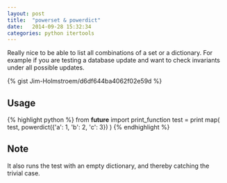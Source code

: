 ```yaml
---
layout: post
title:  "powerset & powerdict"
date:   2014-09-28 15:32:34
categories: python itertools
---
```


Really nice to be able to list all combinations of a set or a dictionary.
For example if you are testing a database update and want to check invariants
under all possible updates.

{% gist Jim-Holmstroem/d6df644ba4062f02e59d %}

Usage
-----

{% highlight python %}
from __future__ import print_function
test = print
map(
    test,
    powerdict({'a': 1, 'b': 2, 'c': 3})
)
{% endhighlight %}

Note
----
It also runs the test with an empty dictionary, and thereby catching the trivial case.
